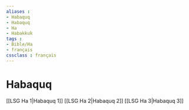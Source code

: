 ```yaml
---
aliases : 
- Habaquq
- Habaquq
- Ha
- Habakkuk
tags : 
- Bible/Ha
- français
cssclass : français
---
```


# Habaquq

[[LSG Ha 1|Habaquq 1]]
[[LSG Ha 2|Habaquq 2]]
[[LSG Ha 3|Habaquq 3]]
